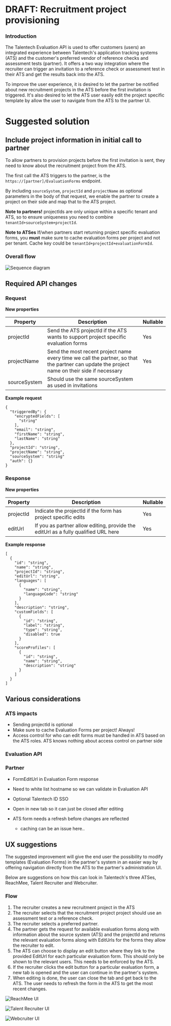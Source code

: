 # DRAFT: Recruitment project provisioning

### Introduction
The Talentech Evaluation API is used to offer customers (users) an integrated experience between Talentech's application tracking systems (ATS) and the customer's preferred vendor of reference checks and assessment tests (partner). It offers a two way integration where the recruiter can trigger an invitation to a reference check or assessment test in their ATS and get the results back into the ATS. 

To improve the user experience, it is desired to let the partner be notified about new recruitment projects in the ATS before the first invitation is triggered. It's also desired to let the ATS user easily edit the project specific template by allow the user to navigate from the ATS to the partner UI.


# Suggested solution

## Include project information in initial call to partner

To allow partners to provision projects before the first invitation is sent, they need to know about the recruitment project from the ATS. 

The first call the ATS triggers to the partner, is the `https://[partner]/EvaluationForms` endpoint.

By including `sourceSystem`, `projectId` and `projectName` as optional parameters in the body of that request, we enable the partner to create a project on their side and map that to the ATS project.

**Note to partners!** projectIds are only unique within a specific tenant and ATS, so to ensure uniqueness you need to combine `tenantId+sourceSystem+projectId`. 

**Note to ATSes** If/when partners start returning project specific evaluation forms, you __must__ make sure to cache evaluation forms per project and not per tenant. Cache key could be `tenantId+projectId+evaluationFormId`.

### Overall flow

![Sequence diagram](project-provisioning/project-provisioning-flow.drawio.svg)


## Required API changes

### Request

**New properties**

|Property|Description|Nullable|
|---|---|---|
|projectId|Send the ATS projectId if the ATS wants to support project specific evaluation forms| Yes |
|projectName|Send the most recent project name every time we call the partner, so that the partner can update the project name on their side if necessary| Yes |
|sourceSystem|Should use the same sourceSystem as used in invitations| |

**Example request**
```
{
  "triggeredBy": {
    "encryptedFields": [
      "string"
    ],
    "email": "string",
    "firstName": "string",
    "lastName": "string"
  },
  "projectId": "string",
  "projectName": "string",
  "sourceSystem": "string"
  "auth": {}
}
```

### Response

**New properties**

|Property|Description|Nullable|
|---|---|---|
|projectId|Indicate the projectId if the form has project specific edits| Yes |
|editUrl|If you as partner allow editing, provide the editUrl as a fully qualified URL here| Yes |

**Example response**

```
[
  {
    "id": "string",
    "name": "string",
    "projectId": "string", 
    "editUrl": "string", 
    "languages": [
      {
        "name": "string",
        "languageCode": "string"
      }
    ],
    "description": "string",
    "customFields": [
      {
        "id": "string",
        "label": "string",
        "type": "string",
        "disabled": true
      }
    ],
    "scoreProfiles": [
      {
        "id": "string",
        "name": "string",
        "description": "string"
      }
    ]
  }
]
```

## Various considerations

### ATS impacts
- Sending projectId is optional
- Make sure to cache Evaluation Forms per project! Always!
- Access control for who can edit forms must be handled in ATS based on the ATS roles. ATS knows nothing about access control on partner side

### Evaluation API


### Partner

- FormEditUrl in Evaluation Form response
- Need to white list hostname so we can validate in Evaluation API


- Optional Talentech ID SSO
- Open in new tab so it can just be closed after editing
- ATS form needs a refresh before changes are reflected
  - caching can be an issue here.. 





## UX suggestions
The suggested improvement will give the end user the possibility to modify templates (Evaluation Forms) in the partner's system in an easier way by offering navigation directly from the ATS to the partner's administration UI.

Below are suggestions on how this can look in Talentech's three ATSes, ReachMee, Talent Recruiter and Webcruiter.

### Flow
1. The recruiter creates a new recruitment project in the ATS
2. The recruiter selects that the recruitment project project should use an assessment test or a reference check.
3. The recruiter selects a preferred partner.
4. The partner gets the request for available evaluation forms along with information about the source system (ATS) and the projectId and returns the relevant evaluation forms along with EditUrls for the forms they allow the recruiter to edit.
5. The ATS can choose to display an edit button where they link to the provided EditUrl for each particular evaluation form. This should only be shown to the relevant users. This needs to be enforced by the ATS.
6. If the recruiter clicks the edit button for a particular evaluation form, a new tab is opened and the user can continue in the partner's system.
7. When editing is done, the user can close the tab and get back to the ATS. The user needs to refresh the form in the ATS to get the most recent changes.

![ReachMee UI](project-provisioning/reachmee-sketch.png)

![Talent Recruiter UI](project-provisioning/talentrecruiter-sketch.png)

![Webcruiter UI](project-provisioning/webcruiter-sketch.png)
